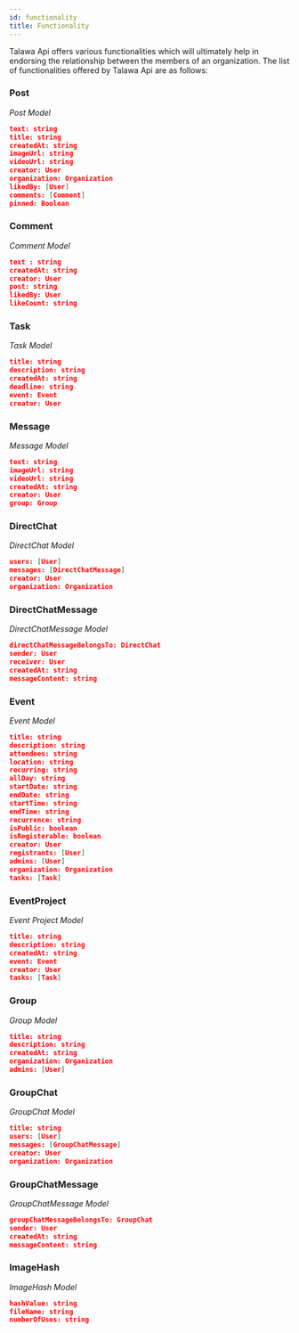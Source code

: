 ```yaml
---
id: functionality
title: Functionality
---
```



Talawa Api offers various functionalities which will ultimately help in endorsing the relationship between the members of an organization. The list of functionalities offered by Talawa Api are as follows:

### Post

_Post Model_
```json
text: string
title: string
createdAt: string
imageUrl: string
videoUrl: string
creator: User
organization: Organization
likedBy: [User]
comments: [Comment]
pinned: Boolean
```
### Comment

_Comment Model_
```json
text : string
createdAt: string
creator: User
post: string
likedBy: User
likeCount: string
```
### Task

_Task Model_
```json
title: string
description: string
createdAt: string
deadline: string
event: Event
creator: User
```
### Message

_Message Model_
```json
text: string
imageUrl: string
videoUrl: string
createdAt: string
creator: User
group: Group
```
### DirectChat

_DirectChat Model_
```json
users: [User]
messages: [DirectChatMessage]
creator: User
organization: Organization
```
### DirectChatMessage

_DirectChatMessage Model_
```json
directChatMessageBelongsTo: DirectChat
sender: User
receiver: User
createdAt: string
messageContent: string
```
### Event

_Event Model_
```json
title: string
description: string
attendees: string
location: string
recurring: string
allDay: string
startDate: string
endDate: string
startTime: string
endTime: string
recurrence: string
isPublic: boolean
isRegisterable: boolean
creator: User
registrants: [User]
admins: [User]
organization: Organization
tasks: [Task]
```
### EventProject

_Event Project Model_
```json
title: string
description: string
createdAt: string
event: Event
creator: User
tasks: [Task]
```
### Group

_Group Model_
```json
title: string
description: string
createdAt: string
organization: Organization
admins: [User]
```
### GroupChat

_GroupChat Model_
```json
title: string
users: [User]
messages: [GroupChatMessage]
creator: User
organization: Organization
```
### GroupChatMessage

_GroupChatMessage Model_
```json
groupChatMessageBelongsTo: GroupChat
sender: User
createdAt: string
messageContent: string
```
### ImageHash

_ImageHash Model_
```json
hashValue: string
fileName: string
numberOfUses: string
```